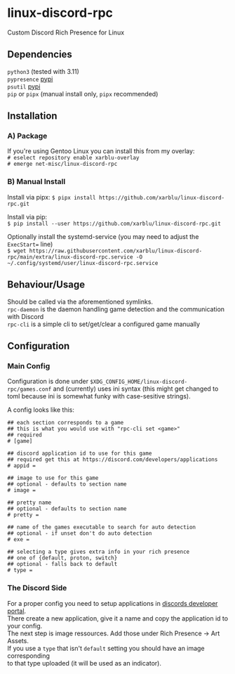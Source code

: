 # linux-discord-rpc
Custom Discord Rich Presence for Linux

## Dependencies
`python3` (tested with 3.11)  
`pypresence` [pypi](https://pypi.org/project/pypresence/)  
`psutil` [pypi](https://pypi.org/project/psutil/)  
`pip` or `pipx` (manual install only, `pipx` recommended)

## Installation
### A) Package  
If you're using Gentoo Linux you can install this from my overlay:  
`# eselect repository enable xarblu-overlay`  
`# emerge net-misc/linux-discord-rpc`  

### B) Manual Install  
Install via pipx:
`$ pipx install https://github.com/xarblu/linux-discord-rpc.git`  

Install via pip:  
`$ pip install --user https://github.com/xarblu/linux-discord-rpc.git`  

Optionally install the systemd-service (you may need to adjust the `ExecStart=` line)  
`$ wget https://raw.githubusercontent.com/xarblu/linux-discord-rpc/main/extra/linux-discord-rpc.service -O ~/.config/systemd/user/linux-discord-rpc.service`  

## Behaviour/Usage
Should be called via the aforementioned symlinks.  
`rpc-daemon` is the daemon handling game detection and the communication with Discord  
`rpc-cli` is a simple cli to set/get/clear a configured game manually  

## Configuration
### Main Config
Configuration is done under `$XDG_CONFIG_HOME/linux-discord-rpc/games.conf` and (currently) uses
ini syntax (this might get changed to toml because ini is somewhat funky with case-sesitive strings).  

A config looks like this:
```
## each section corresponds to a game
## this is what you would use with "rpc-cli set <game>" 
## required
# [game]

## discord application id to use for this game
## required get this at https://discord.com/developers/applications
# appid =

## image to use for this game
## optional - defaults to section name
# image =

## pretty name
## optional - defaults to section name
# pretty = 

## name of the games executable to search for auto detection
## optional - if unset don't do auto detection
# exe = 

## selecting a type gives extra info in your rich presence
## one of {default, proton, switch}
## optional - falls back to default
# type = 
```
### The Discord Side
For a proper config you need to setup applications in [discords developer portal](https://discord.com/developers/applications).  
There create a new application, give it a name and copy the application id to your config.  
The next step is image ressources. Add those under Rich Presence -> Art Assets.  
If you use a `type` that isn't `default` setting you should have an image corresponding  
to that type uploaded (it will be used as an indicator).
